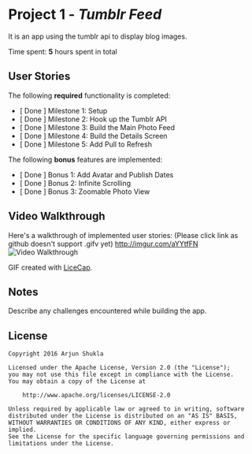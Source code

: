 # Project 1 - *Tumblr Feed*

It is an app using the tumblr api to display blog images.

Time spent: **5** hours spent in total

## User Stories

The following **required** functionality is completed:

- [ Done ] Milestone 1: Setup
- [ Done ] Milestone 2: Hook up the Tumblr API
- [ Done ] Milestone 3: Build the Main Photo Feed
- [ Done ] Milestone 4: Build the Details Screen
- [ Done ] Milestone 5: Add Pull to Refresh

The following **bonus** features are implemented:

- [ Done ] Bonus 1: Add Avatar and Publish Dates
- [ Done ] Bonus 2: Infinite Scrolling
- [ Done ] Bonus 3: Zoomable Photo View


## Video Walkthrough

Here's a walkthrough of implemented user stories:
(Please click link as github doesn't support .gifv yet)
http://imgur.com/aYYtfFN
<img src='http://imgur.com/aYYtfFN.gif' title='Video Walkthrough' width='' alt='Video Walkthrough' />

GIF created with [LiceCap](http://www.cockos.com/licecap/).

## Notes

Describe any challenges encountered while building the app.

## License

    Copyright 2016 Arjun Shukla

    Licensed under the Apache License, Version 2.0 (the "License");
    you may not use this file except in compliance with the License.
    You may obtain a copy of the License at

        http://www.apache.org/licenses/LICENSE-2.0

    Unless required by applicable law or agreed to in writing, software
    distributed under the License is distributed on an "AS IS" BASIS,
    WITHOUT WARRANTIES OR CONDITIONS OF ANY KIND, either express or implied.
    See the License for the specific language governing permissions and
    limitations under the License.
